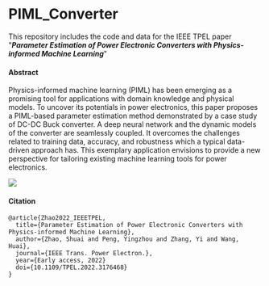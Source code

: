 # PIML_Converter
This repository includes the code and data for the IEEE TPEL paper "***Parameter Estimation of Power Electronic Converters with Physics-informed Machine Learning***"

#### Abstract

Physics-informed machine learning (PIML) has been emerging as a promising tool for applications with domain knowledge and physical models. To uncover its potentials in power electronics, this paper proposes a PIML-based parameter estimation method demonstrated by a case study of DC-DC Buck converter. A deep neural network and the dynamic models of the converter are seamlessly coupled. It overcomes the challenges related to training data, accuracy, and robustness which a typical data-driven approach has. This exemplary application envisions to provide a new perspective for tailoring existing machine learning tools for power electronics.

![](https://github.com/ms140429/PIML_Converter/blob/main/Docs/overall.png)

#### Citation

```
@article{Zhao2022_IEEETPEL,
  title={Parameter Estimation of Power Electronic Converters with Physics-informed Machine Learning},
  author={Zhao, Shuai and Peng, Yingzhou and Zhang, Yi and Wang, Huai},
  journal={IEEE Trans. Power Electron.},
  year={Early access, 2022}
  doi={10.1109/TPEL.2022.3176468}
}
```

